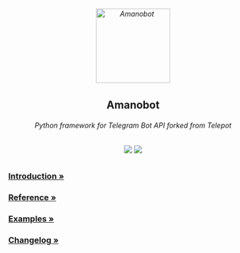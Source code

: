<h6 align="center">
  <img src="https://i.imgur.com/CQ7S8hN.png" alt="Amanobot" height="150px">
  <h2 align="center">Amanobot</h2>
  <h6 align="center">Python framework for Telegram Bot API forked from Telepot</h6>
</h6>
<h6 align="center">
  <a href="https://pypi.org/project/amanobot"><img src="https://img.shields.io/pypi/v/amanobot.svg" /></a>
  <a href="https://core.telegram.org/bots/api"><img src="https://img.shields.io/badge/bot api-v4.1-0688CB.svg" /></a>
</h6>

### [Introduction »](https://docs.amanobot..ml/en/latest)
### [Reference »](https://docs.amanobot.ml/en/latest/reference.html)
### [Examples »](https://github.com/AmanoTeam/amanobot/tree/master/examples)
### [Changelog »](https://github.com/AmanoTeam/amanobot/blob/master/CHANGELOG.md)

